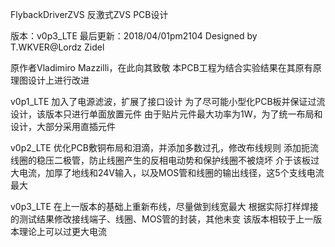 FlybackDriverZVS 反激式ZVS PCB设计

版本：v0p3_LTE
最后更新：2018/04/01pm2104
Designed by T.WKVER@Lordz Zidel

原作者Vladimiro Mazzilli，在此向其致敬
本PCB工程为结合实验结果在其原有原理图设计上进行改进

v0p1_LTE 加入了电源滤波，扩展了接口设计
为了尽可能小型化PCB板并保证过流设计，该版本只进行单面放置元件
由于贴片元件最大功率为1W，为了统一布局和设计，大部分采用直插元件

v0p2_LTE 优化PCB敷铜布局和泪滴，并添加多数过孔，修改布线规则
添加扼流线圈的稳压二极管，防止线圈产生的反相电动势和保护线圈不被烧坏
介于该板过大电流，加厚了地线和24V输入，以及MOS管和线圈的输出线径，这5个支线电流最大

v0p3_LTE 在上一版本的基础上重新布线，尽量做到线宽最大
根据实际打样焊接的测试结果修改接线端子、线圈、MOS管的封装，其他未变
该版本相较于上一版本理论上可以过更大电流